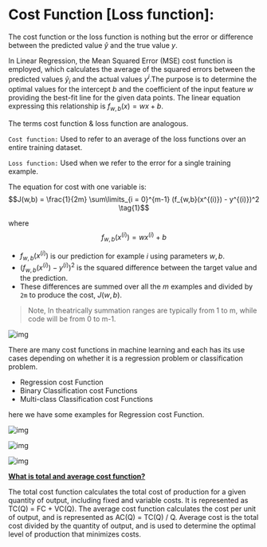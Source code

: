 # Cost Function [Loss function]:
The cost function or the loss function is nothing but the error or difference between the predicted value $\hat{y}$ and the true value $y$.


In Linear Regression, the Mean Squared Error (MSE) cost function is employed, which calculates the average of the squared errors between the predicted values $\hat{y}_i$ and the actual values ${y}^i$.The purpose is to determine the optimal values for the intercept $b$    and the coefficient of the input feature $w$  
providing the best-fit line for the given data points. The linear equation expressing this relationship is $f_{w,b}(x) = wx + b$.

The terms cost function & loss function are analogous.

```Cost function:``` Used to refer to an average of the loss functions over an entire training dataset.

```Loss function:``` Used when we refer to the error for a single training example.


The equation for cost with one variable is:
  $$J(w,b) = \frac{1}{2m} \sum\limits_{i = 0}^{m-1} (f_{w,b}(x^{(i)}) - y^{(i)})^2 \tag{1}$$ 
 
where 
  $$f_{w,b}(x^{(i)}) = wx^{(i)} + b \tag{2}$$
  
- $f_{w,b}(x^{(i)})$ is our prediction for example $i$ using parameters $w,b$.  
- $(f_{w,b}(x^{(i)}) -y^{(i)})^2$ is the squared difference between the target value and the prediction.   
- These differences are summed over all the $m$ examples and divided by `2m` to produce the cost, $J(w,b)$.  
>Note, In theatrically summation ranges are typically from 1 to m, while code will be from 0 to m-1.

![img](imgs/#3-CostFunction/CostFunction.png)

There are many cost functions in machine learning and each has its use cases depending on whether it is a regression problem or classification problem.
- Regression cost Function
- Binary Classification cost Functions
- Multi-class Classification cost Functions

here we have some examples for Regression cost Function.

![img](imgs/#3-CostFunction/CostFunctionExample1.png)

![img](imgs/#3-CostFunction/CostFunctionExample2.png)

![img](imgs/#3-CostFunction/CostFunctionExample3.png)

[**What is total and average cost function?**](https://www.analyticsvidhya.com/blog/2021/02/cost-function-is-no-rocket-science/)

The total cost function calculates the total cost of production for a given quantity of output, including fixed and variable costs. It is represented as TC(Q) = FC + VC(Q). The average cost function calculates the cost per unit of output, and is represented as AC(Q) = TC(Q) / Q. Average cost is the total cost divided by the quantity of output, and is used to determine the optimal level of production that minimizes costs.
